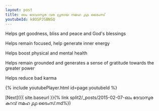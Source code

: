 ```yaml
---
layout: post
title: ഓം ദേവാസുര വര പ്രദായ നമഹ ൧൧ ടൈംസ്
youtubeId: k8OSPJSBNSQ
---
```

 
 
Helps get goodness, bliss and peace and God's blessings
 
Helps remain focused, help generate inner energy 
 
Helps boost physical and mental health 
 
Helps remain grounded and generates a sense of gratitude towards the greater power 
 
Helps reduce bad karma
 
 
 
 


{% include youtubePlayer.html id=page.youtubeId %}
 
[Next]({{ site.baseurl }}{% link  split2/_posts/2015-02-07-ഓം ദേവാസുര കുറവ് നമഹ ൧൧ ടൈംസ്.md%})
 
